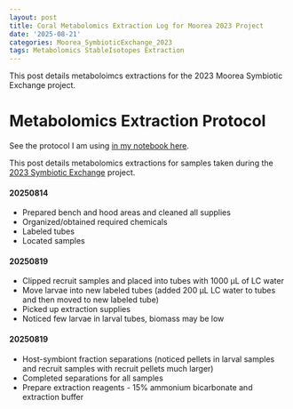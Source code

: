 ```yaml
---
layout: post
title: Coral Metabolomics Extraction Log for Moorea 2023 Project
date: '2025-08-21'
categories: Moorea_SymbioticExchange_2023
tags: Metabolomics StableIsotopes Extraction
---
```


This post details metaboloimcs extractions for the 2023 Moorea Symbiotic Exchange project.   

# Metabolomics Extraction Protocol 

See the protocol I am using [in my notebook here](https://ahuffmyer.github.io/ASH_Putnam_Lab_Notebook/Coral-Metabolomics-Extraction-Protocol-for-2023-Moorea-Project/). 

This post details metabolomics extractions for samples taken during the [2023 Symbiotic Exchange](https://github.com/AHuffmyer/moorea_symbiotic_exchange_2023) project. 

#### 20250814 

- Prepared bench and hood areas and cleaned all supplies
- Organized/obtained required chemicals 
- Labeled tubes 
- Located samples 

#### 20250819

- Clipped recruit samples and placed into tubes with 1000 µL of LC water  
- Move larvae into new labeled tubes (added 200 µL LC water to tubes and then moved to new labeled tube) 
- Picked up extraction supplies 
- Noticed few larvae in larval tubes, biomass may be low 

#### 20250819

- Host-symbiont fraction separations (noticed pellets in larval samples and recruit samples with recruit pellets much larger)
- Completed separations for all samples 
- Prepare extraction reagents - 15% ammonium bicarbonate and extraction buffer 